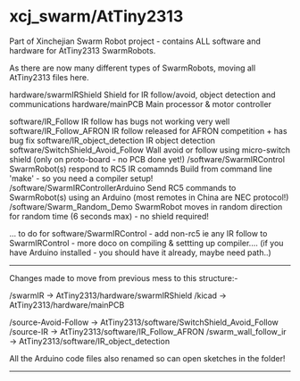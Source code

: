 xcj_swarm/AtTiny2313
=========

Part of Xinchejian Swarm Robot project - contains ALL software and hardware for AtTiny2313 SwarmRobots.

As there are now many different types of SwarmRobots, moving all AtTiny2313 files here.

hardware/swarmIRShield			Shield for IR follow/avoid, object detection and communications
hardware/mainPCB			Main processor & motor controller


software/IR_Follow			IR follow has bugs not working very well
software/IR_Follow_AFRON		IR follow released for AFRON competition + has bug fix
software/IR_object_detection		IR object detection
software/SwitchShield_Avoid_Follow  	Wall avoid or follow using micro-switch shield (only on proto-board - no PCB done yet!)
/software/SwarmIRControl		SwarmRobot(s) respond to RC5 IR comamnds
					Build from command line 'make' - so you need a compiler setup!
/software/SwarmIRControllerArduino	Send RC5 commands to SwarmRobot(s) using an Arduino 
						(most remotes in China are NEC protocol!)
/software/Swarm_Random_Demo		SwarmRobot moves in random direction for random time (6 seconds max) 
						- no shield required!

... to do for software/SwarmIRControl
	- add non-rc5 ie any IR follow to SwarmIRControl
	- more doco on compiling & settting up compiler....
		(if you have Arduino installed - you should have it already, maybe need path..)

************************************************************
Changes made to move from previous mess to this structure:-

/swarmIR		-> AtTiny2313/hardware/swarmIRShield
/kicad			-> AtTiny2313/hardware/mainPCB

/source-Avoid-Follow	-> AtTiny2313/software/SwitchShield_Avoid_Follow 
/source-IR		-> AtTiny2313/software/IR_Follow_AFRON
/swarm_wall_follow_ir	-> AtTiny2313/software/IR_object_detection

All the Arduino code files also renamed so can open sketches in the folder!

************************************************************

